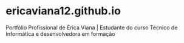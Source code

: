 # ericaviana12.github.io
Portfólio Profissional de Érica Viana | Estudante do curso Técnico de Informática e desenvolvedora em formação
